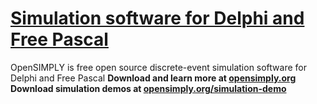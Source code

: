 # [Simulation software for Delphi and Free Pascal](https://github.com/opensimply/OpenSIMPLY/)
OpenSIMPLY is free open source discrete-event simulation software for Delphi and Free Pascal
**Download and learn more at [opensimply.org](https://opensimply.org/)** 
**Download simulation demos at [opensimply.org/simulation-demo](https://opensimply.org/simulation-demo.php)**
